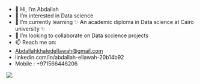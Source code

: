 - 👋 Hi, I’m Abdallah
- 👀 I’m interested in Data science
- 🌱 I’m currently learning ✨ An academic diploma in Data science at Cairo university ✨
- 💞️ I’m looking to collaborate on Data sccience projects 
- 📫 Reach me on:
-  Abdallahkhaledellawah@gmail.com
- linkedin.com/in/abdallah-ellawah-20b14b92
- Mobile : +971566446206

![](https://komarev.com/ghpvc/?username=Aellawah&color=green&style=flat-square)
